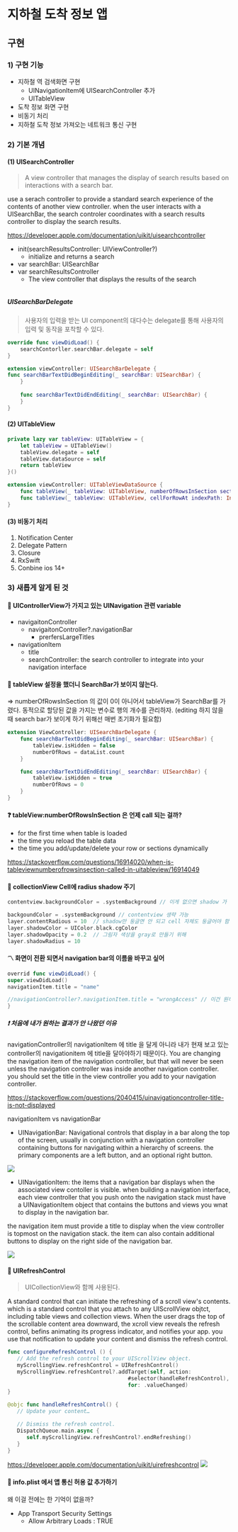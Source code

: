 # 지하철 도착 정보 앱

## 구현

### 1) 구현 기능

- 지하철 역 검색화면 구현
  - UINavigationItem에 UISearchController 추가
  - UITableView
- 도착 정보 화면 구현
- 비동기 처리 
- 지하철 도착 정보 가져오는 네트워크 통신 구현

### 2) 기본 개념

#### (1) UISearchController

> A view controller that manages the display of search results based on interactions with a search bar.

use a serach controller to provide a standard search experience of the contents of another view controller. when the user interacts with a UISearchBar, the search controler coordinates with a search results controller to display the search results.

<https://developer.apple.com/documentation/uikit/uisearchcontroller>

- init(searchResultsController: UIViewController?)
  - initialize and returns a search
- var searchBar: UISearchBar
- var searchResultsController
  - The view controller that displays the results of the search

```swift
```

##### UISearchBarDelegate

> 사용자의 입력을 받는 UI component의 대다수는 delegate를 통해 사용자의 입력 및 동작을 포착할 수 있다.
```swift
override func viewDidLoad() {
    searchContorller.searchBar.delegate = self
}

extension viewController: UISearchBarDelegate {
func searchBarTextDidBeginEditing(_ searchBar: UISearchBar) {
    }
    
    func searchBarTextDidEndEditing(_ searchBar: UISearchBar) {
    }
}
```

#### (2) UITableView

```swift
private lazy var tableView: UITableView = {
    let tableView = UITableView()
    tableView.delegate = self
    tableView.dataSource = self
    return tableView
}()

extension viewController: UITableViewDataSource {
    func tableView(_ tableView: UITableView, numberOfRowsInSection section: Int) -> Int {}
    func tableView(_ tableView: UITableView, cellForRowAt indexPath: IndexPath) -> UITableViewCell {}
}
```

#### (3) 비동기 처리

1. Notification Center
2. Delegate Pattern
3. Closure
4. RxSwift
5. Conbine ios 14+



### 3) 새롭게 알게 된 것

#### 🧸 UIControllerView가 가지고 있는 UINavigation 관련 variable

- navigaitonController
  - navigaitonController?.navigationBar
    - prerfersLargeTitles
- navigationItem
  - title
  - searchController: the search controller to integrate into your navigation interface 

#### 🔨 tableView 설정을 했더니 SearchBar가 보이지 않는다.

=> numberOfRowsInSection 의 값이 0이 아니어서 tableView가 SearchBar를 가렸다.
동적으로 할당된 값을 가지는 변수로 행의 개수를 관리하자. 
(editing 하지 않을 때 search bar가 보이게 하기 위해선 매번 초기화가 필요함)

```swift
extension ViewController: UISearchBarDelegate {
    func searchBarTextDidBeginEditing(_ searchBar: UISearchBar) {
        tableView.isHidden = false
        numberOfRows = dataList.count
    }

    func searchBarTextDidEndEditing(_ searchBar: UISearchBar) {
        tableView.isHidden = true
        numberOfRows = 0
    }
}

```

#### ❓ tableView:numberOfRowsInSection 은 언제 call 되는 걸까?

- for the first time when table is loaded
- the time you reload the table data
- the time you add/update/delete your row or sections dynamically

<https://stackoverflow.com/questions/16914020/when-is-tableviewnumberofrowsinsection-called-in-uitableview/16914049>

#### 🔅 collectionView Cell에 radius shadow 주기

```swift
contentview.backgroundColor = .systemBackground // 이게 없으면 shadow 가 눈에 보이지 않더라 (배경값 기준으로 shadow가 정해지기 때문)

backgoundColor = .systemBackground // contentview 생략 가능
layer.contentRadious = 10  // shadow만 둥글면 안 되고 cell 자체도 둥글어야 함
layer.shadowColor = UIColor.black.cgColor
layer.shadowOpacity = 0.2  // 그림자 색상을 gray로 만들기 위해
layer.shadowRadius = 10
```

#### 〽️ 화면이 전환 되면서 navigation bar의 이름을 바꾸고 싶어

```swift
overrid func viewDidLoad() {
super.viewDidLoad()
navigationItem.title = "name"

//navigationController?.navigationItem.title = "wrongAccess" // 이건 원하는 결과가 안 나옴
}
```

##### ❗️ 처음에 내가 원하는 결과가 안 나왔던 이유

navigationController의 navigationItem 에 title 을 달게 아니라
내가 현재 보고 있는 controller의 navigationitem 에 title을 달아야하기 때문이다.
You are changing the navigation item of the navigation controller, but that will never be seen unless the navigation controller was inside another navigation controller.
you should set the title in the view controller you add to your navigation controller.

<https://stackoverflow.com/questions/2040415/uinavigationcontroller-title-is-not-displayed>

navigationItem vs navigationBar

- UINavigationBar: Navigational controls that display in a bar along the top of the screen, usually in conjunction with a navigation controller containing buttons for navigating within a hierarchy of screens. the primary components are a left button, and an optional right button. 

<img src="https://docs-assets.developer.apple.com/published/dde7452123/3abba22e-4aef-47dd-b4e2-a9965c424338.png">

- UINavigationItem: the items that a navigation bar displays when the associated view contoller is visible. when building a navigation interface, each view controller that you push onto the navigation stack must have a UINavigationItem object that contains the buttons and views you wnat to display in the navigation bar. 

the navigation item must provide a title to display when the view controller is topmost on the navigation stack. the item can also contain additional buttons to display on the right side of the navigation bar.

<img src="https://docs-assets.developer.apple.com/published/dde7452123/3abba22e-4aef-47dd-b4e2-a9965c424338.png">

#### 🍔 UIRefreshControl

> UICollectionView와 함께 사용된다.

A standard control that can initiate the refreshing of a scroll view's contents.
which is a standard control that you attach to any UIScrollView objtct, including table views and collection views. When the user drags the top of the scrollable content area downward, the xcroll view reveals the refresh control, befins animating its progress indicator, and notifies your app. you use that notification to update your content and dismiss the refresh control.

```swift
func configureRefreshControl () {
   // Add the refresh control to your UIScrollView object.
   myScrollingView.refreshControl = UIRefreshControl()
   myScrollingView.refreshControl?.addTarget(self, action:
                                      #selector(handleRefreshControl),
                                      for: .valueChanged)
}
    
@objc func handleRefreshControl() {
   // Update your content…

   // Dismiss the refresh control.
   DispatchQueue.main.async {
      self.myScrollingView.refreshControl?.endRefreshing()
   }
}
```

<https://developer.apple.com/documentation/uikit/uirefreshcontrol>
<img src="https://docs-assets.developer.apple.com/published/a548e8f236/refresh-control~dark@2x.png">

#### 🍉 info.plist 에서 앱 통신 허용 값 추가하기
왜 이걸 전에는 한 기억이 없을까?

- App Transport Security Settings
  - Allow Arbitrary Loads : TRUE
